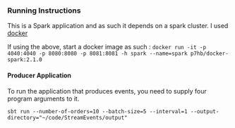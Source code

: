 
### Running Instructions
This is a Spark application and as such it depends on a spark cluster. I used [docker](https://hub.docker.com/r/p7hb/docker-spark/)

If using the above, start a docker image as such :
`docker run -it -p 4040:4040 -p 8080:8080 -p 8081:8081 -h spark --name=spark p7hb/docker-spark:2.1.0`


#### Producer Application
To run the application that produces events, you need to supply four program arguments to it.


`sbt run --number-of-orders=10 --batch-size=5 --interval=1 --output-directory="~/code/StreamEvents/output"`